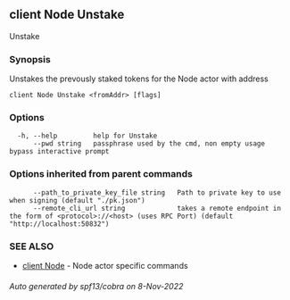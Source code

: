 ## client Node Unstake

Unstake <fromAddr>

### Synopsis

Unstakes the prevously staked tokens for the Node actor with address <fromAddr>

```
client Node Unstake <fromAddr> [flags]
```

### Options

```
  -h, --help         help for Unstake
      --pwd string   passphrase used by the cmd, non empty usage bypass interactive prompt
```

### Options inherited from parent commands

```
      --path_to_private_key_file string   Path to private key to use when signing (default "./pk.json")
      --remote_cli_url string             takes a remote endpoint in the form of <protocol>://<host> (uses RPC Port) (default "http://localhost:50832")
```

### SEE ALSO

* [client Node](client_Node.md)	 - Node actor specific commands

###### Auto generated by spf13/cobra on 8-Nov-2022
